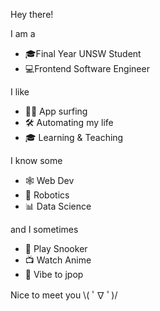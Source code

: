 Hey there!

I am a

- 🎓Final Year UNSW Student
- 💻Frontend Software Engineer

I like

- 🏄‍♂️ App surfing
- 🛠 Automating my life
- 🎓 Learning & Teaching

I know some

- 🕸 Web Dev
- 🤖 Robotics
- 📊 Data Science

and I sometimes

- 🎱 Play Snooker
- 📺 Watch Anime
- 🎵 Vibe to jpop

Nice to meet you \\( ﾟ∇ ﾟ)/
